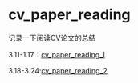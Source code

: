 # cv_paper_reading
记录一下阅读CV论文的总结

3.11-1.17：[cv_paper_reading_1](https://github.com/ucasmjc/cv_paper_reading/blob/main/cv_paper_reading_1.md)

3.18-3.24:[cv_paper_reading_2](https://github.com/ucasmjc/cv_paper_reading/blob/main/cv_paper_reading_2.md)